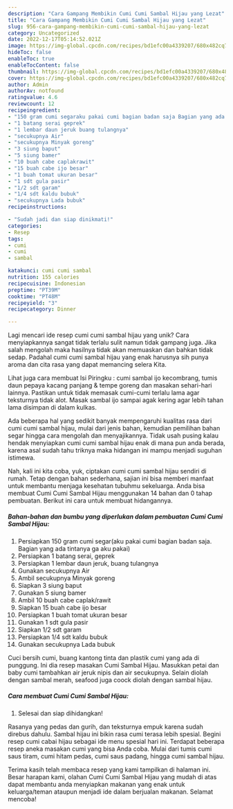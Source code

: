 ```yaml
---
description: "Cara Gampang Membikin Cumi Cumi Sambal Hijau yang Lezat"
title: "Cara Gampang Membikin Cumi Cumi Sambal Hijau yang Lezat"
slug: 956-cara-gampang-membikin-cumi-cumi-sambal-hijau-yang-lezat
category: Uncategorized
date: 2022-12-17T05:14:52.021Z
image: https://img-global.cpcdn.com/recipes/bd1efc00a4339207/680x482cq70/cumi-cumi-sambal-hijau-foto-resep-utama.jpg
hideToc: false
enableToc: true
enableTocContent: false
thumbnail: https://img-global.cpcdn.com/recipes/bd1efc00a4339207/680x482cq70/cumi-cumi-sambal-hijau-foto-resep-utama.jpg
cover: https://img-global.cpcdn.com/recipes/bd1efc00a4339207/680x482cq70/cumi-cumi-sambal-hijau-foto-resep-utama.jpg
author: Admin
authorAv: notfound
ratingvalue: 4.6
reviewcount: 12
recipeingredient:
- "150 gram cumi segaraku pakai cumi bagian badan saja Bagian yang ada tintanya ga aku pakai"
- "1 batang serai geprek"
- "1 lembar daun jeruk buang tulangnya"
- "secukupnya Air"
- "secukupnya Minyak goreng"
- "3 siung baput"
- "5 siung bamer"
- "10 buah cabe caplakrawit"
- "15 buah cabe ijo besar"
- "1 buah tomat ukuran besar"
- "1 sdt gula pasir"
- "1/2 sdt garam"
- "1/4 sdt kaldu bubuk"
- "secukupnya Lada bubuk"
recipeinstructions:

- "Sudah jadi dan siap dinikmati!"
categories:
- Resep
tags:
- cumi
- cumi
- sambal

katakunci: cumi cumi sambal 
nutrition: 155 calories
recipecuisine: Indonesian
preptime: "PT39M"
cooktime: "PT48M"
recipeyield: "3"
recipecategory: Dinner

---
```





Lagi mencari ide resep cumi cumi sambal hijau yang unik? Cara menyiapkannya sangat tidak terlalu sulit namun tidak gampang juga. Jika salah mengolah maka hasilnya tidak akan memuaskan dan bahkan tidak sedap. Padahal cumi cumi sambal hijau yang enak harusnya sih punya aroma dan cita rasa yang dapat memancing selera Kita.





Lihat juga cara membuat Isi Piringku : cumi sambal ijo kecombrang, tumis daun pepaya kacang panjang &amp; tempe goreng dan masakan sehari-hari lainnya. Pastikan untuk tidak memasak cumi-cumi terlalu lama agar teksturnya tidak alot. Masak sambal ijo sampai agak kering agar lebih tahan lama disimpan di dalam kulkas.

Ada beberapa hal yang sedikit banyak mempengaruhi kualitas rasa dari cumi cumi sambal hijau, mulai dari jenis bahan, kemudian pemilihan bahan segar hingga cara mengolah dan menyajikannya. Tidak usah pusing kalau hendak menyiapkan cumi cumi sambal hijau enak di mana pun anda berada, karena asal sudah tahu triknya maka hidangan ini mampu menjadi suguhan istimewa.






Nah, kali ini kita coba, yuk, ciptakan cumi cumi sambal hijau sendiri di rumah. Tetap dengan bahan sederhana, sajian ini bisa memberi manfaat untuk membantu menjaga kesehatan tubuhmu sekeluarga. Anda bisa membuat Cumi Cumi Sambal Hijau menggunakan 14 bahan dan 0 tahap pembuatan. Berikut ini cara untuk membuat hidangannya.

<!--inarticleads1-->

##### Bahan-bahan dan bumbu yang diperlukan dalam pembuatan Cumi Cumi Sambal Hijau:

1. Persiapkan 150 gram cumi segar(aku pakai cumi bagian badan saja. Bagian yang ada tintanya ga aku pakai)
1. Persiapkan 1 batang serai, geprek
1. Persiapkan 1 lembar daun jeruk, buang tulangnya
1. Gunakan secukupnya Air
1. Ambil secukupnya Minyak goreng
1. Siapkan 3 siung baput
1. Gunakan 5 siung bamer
1. Ambil 10 buah cabe caplak/rawit
1. Siapkan 15 buah cabe ijo besar
1. Persiapkan 1 buah tomat ukuran besar
1. Gunakan 1 sdt gula pasir
1. Siapkan 1/2 sdt garam
1. Persiapkan 1/4 sdt kaldu bubuk
1. Gunakan secukupnya Lada bubuk


Cuci bersih cumi, buang kantong tinta dan plastik cumi yang ada di punggung. Ini dia resep masakan Cumi Sambal Hijau. Masukkan petai dan baby cumi tambahkan air jeruk nipis dan air secukupnya. Selain diolah dengan sambal merah, seafood juga coock diolah dengan sambal hijau. 

<!--inarticleads2-->

##### Cara membuat Cumi Cumi Sambal Hijau:


1. Selesai dan siap dihidangkan!

Rasanya yang pedas dan gurih, dan teksturnya empuk karena sudah direbus dahulu. Sambal hijau ini bikin rasa cumi terasa lebih spesial. Begini resep cumi cabai hijau sebagai ide menu spesial hari ini. Terdapat beberapa resep aneka masakan cumi yang bisa Anda coba. Mulai dari tumis cumi saus tiram, cumi hitam pedas, cumi saus padang, hingga cumi sambal hijau. 

Terima kasih telah membaca resep yang kami tampilkan di halaman ini. Besar harapan kami, olahan Cumi Cumi Sambal Hijau yang mudah di atas dapat membantu anda menyiapkan makanan yang enak untuk keluarga/teman ataupun menjadi ide dalam berjualan makanan. Selamat mencoba!
